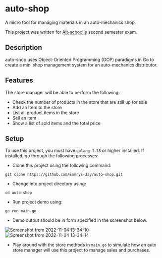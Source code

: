 # auto-shop
A micro tool for managing materials in an auto-mechanics shop.

This project was written for [Alt-school's](https://www.altschoolafrica.com/) second semester exam.

## Description

auto-shop uses Object-Oriented Programming (OOP) paradigms in Go to create a mini shop
management system for an auto-mechanics distributor. 

## Features

The store manager will be able to perform the following: 

- Check the number of products in the store that are still up for sale
- Add an Item to the store
- List all product items in the store
- Sell an item
- Show a list of sold items and the total price

## Setup

To use this project, you must have `golang 1.18` or higher installed. If installed, go through
the following processes:

- Clone this project using the following command: 

```shell
git clone https://github.com/Emmrys-Jay/auto-shop.git
```

- Change into project directory using:

```shell
cd auto-shop
```

- Run project demo using:
```shell
go run main.go
```

- Demo output should be in form specified in the screenshot below.

![Screenshot from 2022-11-04 13-34-10](https://user-images.githubusercontent.com/63949797/200057365-2798a6c7-8ee6-47c0-9ca3-d6293e511b32.png)
![Screenshot from 2022-11-04 13-34-14](https://user-images.githubusercontent.com/63949797/200057372-d8991411-7e9a-43d5-8929-acd69df4f5e7.png)


- Play around with the store methods in `main.go` to simulate how an auto store 
manager will use this project to manage sales and purchases.












